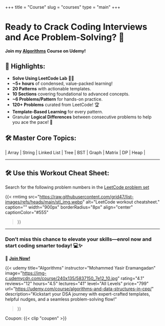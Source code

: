 +++
title = "Course"
slug = "courses"
type = "main"
+++



# Ready to Crack Coding Interviews and Ace Problem-Solving? 🚀

**Join my [Algorithms](https://udemy.com/course/algorithms-and-data-structures-in-cpp/) Course on Udemy!**  

## 🌟 Highlights:  

- **Solve Using LeetCode Lab** 👨‍🚀  
- **~5+ hours** of condensed, value-packed learning!  
- **20 Patterns** with actionable templates.  
- **10 Sections** covering foundational to advanced concepts.  
- **~6 Problems/Pattern** for hands-on practice.  
- **120+ Problems** curated from LeetCode! 🏆  
- **Template-Based Learning** for every pattern.  
- Granular **Logical Differences** between consecutive problems to help you ace the pace! 🚀  

## 🛠 Master Core Topics:  
| Array | String | Linked List | Tree | BST | Graph | Matrix | DP | Heap |  

---

## 🛠 Use this Workout Cheat Sheet:  

Search for the following problem numbers in the [LeetCode problem set](https://leetcode.com/problemset/)

{{< rmtimg 
    src="https://raw.githubusercontent.com/grid47/list-images/refs/heads/main/stl_img.webp" 
    alt="LeetCode workout cheatsheet."
    caption=""
    width="900px"
    borderRadius="8px"
    align="center" 
    captionColor="#555"
>}}

---

### Don’t miss this chance to elevate your skills—enrol now and start coding smarter today! 💻✨  

🎯 **[Join Now!](https://udemy.com/course/algorithms-and-data-structures-in-cpp/)**  



{{< udemy 
    title="Algorithms"
    instructor="Mohammed Yasir Eramangadan"
    image="https://img-c.udemycdn.com/course/240x135/5837150_7e12_10.jpg"
    rating="4.1"
    reviews="12"
    hours="4.5"
    lectures="41"
    level="All Levels"
    price="799"
    url="https://udemy.com/course/algorithms-and-data-structures-in-cpp/"
    description="Kickstart your DSA journey with expert-crafted templates, helpful nudges, and a seamless problem-solving flow!"
>}}

Coupon: {{< clip "coupen" >}} 
